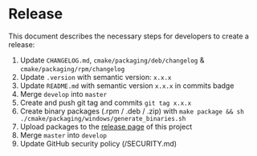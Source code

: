 Release
=======

This document describes the necessary steps for developers to create a release:

1. Update `CHANGELOG.md`, `cmake/packaging/deb/changelog` & `cmake/packaging/rpm/changelog`
2. Update `.version` with semantic version: `x.x.x`
3. Update `README.md` with semantic version `x.x.x` in commits badge
4. Merge `develop` into `master`
5. Create and push git tag and commits `git tag x.x.x`
6. Create binary packages (.rpm / .deb / .zip) with `make package && sh ./cmake/packaging/windows/generate_binaries.sh`
7. Upload packages to the [release page](https://github.com/stlink-org/stlink/releases) of this project
8. Merge `master` into `develop`
9. Update GitHub security policy (/SECURITY.md)
